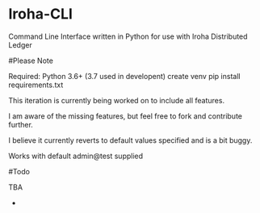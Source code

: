 # Iroha-CLI

Command Line Interface written in Python for use with Iroha Distributed Ledger

#Please Note

Required:
Python 3.6+ (3.7 used in developent)
create venv
pip install requirements.txt

This iteration is currently being worked on to include all features.

I am aware of the missing features, but feel free to fork and contribute further.

I believe it currently reverts to default values specified and is a bit buggy.

Works with default admin@test supplied

#Todo

TBA

*
